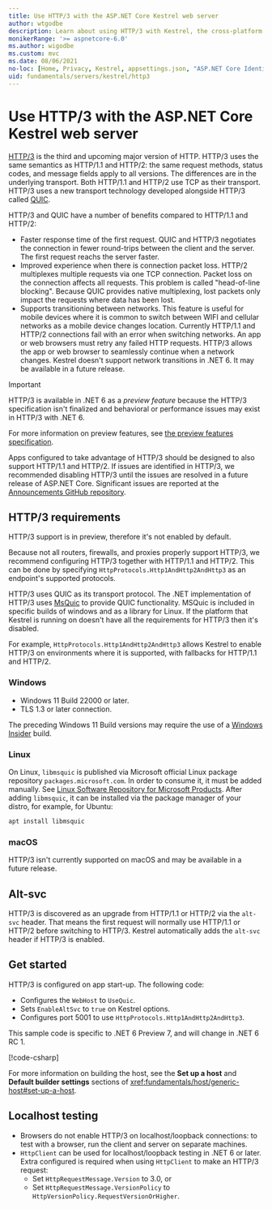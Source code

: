 ```yaml
---
title: Use HTTP/3 with the ASP.NET Core Kestrel web server
author: wtgodbe
description: Learn about using HTTP/3 with Kestrel, the cross-platform web server for ASP.NET Core.
monikerRange: '>= aspnetcore-6.0'
ms.author: wigodbe
ms.custom: mvc
ms.date: 08/06/2021
no-loc: [Home, Privacy, Kestrel, appsettings.json, "ASP.NET Core Identity", cookie, Cookie, Blazor, "Blazor Server", "Blazor WebAssembly", "Identity", "Let's Encrypt", Razor, SignalR]
uid: fundamentals/servers/kestrel/http3
---
```


# Use HTTP/3 with the ASP.NET Core Kestrel web server

[HTTP/3](https://quicwg.org/base-drafts/draft-ietf-quic-http.html) is the third and upcoming major version of HTTP. HTTP/3 uses the same semantics as HTTP/1.1 and HTTP/2: the same request methods, status codes, and message fields apply to all versions. The differences are in the underlying transport. Both HTTP/1.1 and HTTP/2 use TCP as their transport. HTTP/3 uses a new transport technology developed alongside HTTP/3 called [QUIC](https://datatracker.ietf.org/doc/html/draft-ietf-quic-transport-34).

HTTP/3 and QUIC have a number of benefits compared to HTTP/1.1 and HTTP/2:

* Faster response time of the first request. QUIC and HTTP/3 negotiates the connection in fewer round-trips between the client and the server. The first request reachs the server faster.
* Improved experience when there is connection packet loss. HTTP/2 multiplexes multiple requests via one TCP connection. Packet loss on the connection affects all requests. This problem is called "head-of-line blocking". Because QUIC provides native multiplexing, lost packets only impact the requests where data has been lost.
* Supports transitioning between networks. This feature is useful for mobile devices where it is common to switch between WIFI and cellular networks as a mobile device changes location. Currently HTTP/1.1 and HTTP/2 connections fail with an error when switching networks. An app or web browsers must retry any failed HTTP requests. HTTP/3 allows the app or web browser to seamlessly continue when a network changes. Kestrel doesn't support network transitions in .NET 6. It may be available in a future release.

> [!IMPORTANT]
> HTTP/3 is available in .NET 6 as a *preview feature* because the HTTP/3 specification isn't finalized and behavioral or performance issues may exist in HTTP/3 with .NET 6.
> 
> For more information on preview features, see [the preview features specification](https://github.com/dotnet/designs/blob/main/accepted/2021/preview-features/preview-features.md).
>
> Apps configured to take advantage of HTTP/3 should be designed to also support HTTP/1.1 and HTTP/2. If issues are identified in HTTP/3, we recommended disabling HTTP/3 until the issues are resolved in a future release of ASP.NET Core. Significant issues are reported at the [Announcements GitHub repository](https://github.com/aspnet/Announcements/issues).

## HTTP/3 requirements

HTTP/3 support is in preview, therefore it's not enabled by default.

Because not all routers, firewalls, and proxies properly support HTTP/3, we recommend configuring HTTP/3 together with HTTP/1.1 and HTTP/2. This can be done by specifying `HttpProtocols.Http1AndHttp2AndHttp3` as an endpoint's supported protocols.

HTTP/3 uses QUIC as its transport protocol. The .NET implementation of HTTP/3 uses [MsQuic](https://github.com/microsoft/msquic) to provide QUIC functionality. MSQuic is included in specific builds of windows and as a library for Linux. If the platform that Kestrel is running on doesn't have all the requirements for HTTP/3 then it's disabled.

For example, `HttpProtocols.Http1AndHttp2AndHttp3` allows Kestrel to enable HTTP/3 on environments where it is supported, with fallbacks for HTTP/1.1 and HTTP/2.

### Windows

* Windows 11 Build 22000 or later.
* TLS 1.3 or later connection.

The preceding Windows 11 Build versions may require the use of a [Windows Insider](https://insider.windows.com) build.

### Linux

On Linux, `libmsquic` is published via Microsoft official Linux package repository `packages.microsoft.com`. In order to consume it, it must be added manually. See [Linux Software Repository for Microsoft Products](/windows-server/administration/linux-package-repository-for-microsoft-software). After adding `libmsquic`, it can be installed via the package manager of your distro, for example, for Ubuntu:

```cmd
apt install libmsquic
```

### macOS

HTTP/3 isn't currently supported on macOS and may be available in a future release.

## Alt-svc

HTTP/3 is discovered as an upgrade from HTTP/1.1 or HTTP/2 via the `alt-svc` header. That means the first request will normally use HTTP/1.1 or HTTP/2 before switching to HTTP/3. Kestrel automatically adds the `alt-svc` header if HTTP/3 is enabled.

## Get started

HTTP/3 is configured on app start-up. The following code:

* Configures the `WebHost` to `UseQuic`.
* Sets `EnableAltSvc` to `true` on Kestrel options.
* Configures port 5001 to use `HttpProtocols.Http1AndHttp2AndHttp3`.

This sample code is specific to .NET 6 Preview 7, and will change in .NET 6 RC 1.

[!code-csharp[](samples/6.x/Http3Sample/Program.cs?name=snippet_UseHttp3&highlight=8)]

For more information on building the host, see the **Set up a host** and **Default builder settings** sections of <xref:fundamentals/host/generic-host#set-up-a-host>.

## Localhost testing

* Browsers do not enable HTTP/3 on localhost/loopback connections: to test with a browser, run the client and server on separate machines.
* `HttpClient` can be used for localhost/loopback testing in .NET 6 or later. Extra configured is required when using `HttpClient` to make an HTTP/3 request:
  * Set `HttpRequestMessage.Version` to 3.0, or
  * Set `HttpRequestMessage.VersionPolicy` to `HttpVersionPolicy.RequestVersionOrHigher`.
